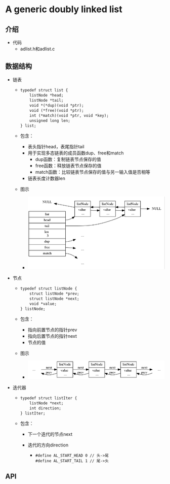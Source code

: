 # A generic doubly linked list

## 介绍

+ 代码
  + adlist.h和adlist.c

## 数据结构

+ 链表

  + ```
    typedef struct list {
        listNode *head;
        listNode *tail;
        void *(*dup)(void *ptr);
        void (*free)(void *ptr);
        int (*match)(void *ptr, void *key);
        unsigned long len;
    } list;
    ```

  + 包含：

    + 表头指针head，表尾指针tail
    + 用于实现多态链表的成员函数dup、free和match
      + dup函数：复制链表节点保存的值
      + free函数：释放链表节点保存的值
      + match函数：比较链表节点保存的值与另一输入值是否相等
    + 链表长度计数器len

  + 图示

    + ![image](https://github.com/baozi929/Notes/blob/main/redis/learning-redis/figures/adlist_list.png)

+ 节点

  + ```
    typedef struct listNode {
        struct listNode *prev;
        struct listNode *next;
        void *value;
    } listNode;
    ```

  + 包含：

    + 指向前置节点的指针prev
    + 指向后置节点的指针next
    + 节点的值

  + 图示

    + ![image](https://github.com/baozi929/Notes/blob/main/redis/learning-redis/figures/adlist_listNode.png)

+ 迭代器

  + ```
    typedef struct listIter {
        listNode *next;
        int direction;
    } listIter;
    ```

  + 包含：

    + 下一个迭代的节点next

    + 迭代的方向direction

      + ```
        #define AL_START_HEAD 0 // 头->尾
        #define AL_START_TAIL 1 // 尾->头
        ```

## API



